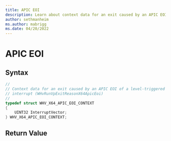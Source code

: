 ```yaml
---
title: APIC EOI
description: Learn about context data for an exit caused by an APIC EOI of a level-triggered interrupt.
author: sethmanheim
ms.author: mabrigg
ms.date: 04/20/2022
---
```


# APIC EOI


## Syntax
```C
//
// Context data for an exit caused by an APIC EOI of a level-triggered
// interrupt (WHvRunVpExitReasonX64ApicEoi)
//
typedef struct WHV_X64_APIC_EOI_CONTEXT
{
    UINT32 InterruptVector;
} WHV_X64_APIC_EOI_CONTEXT;
```

## Return Value
